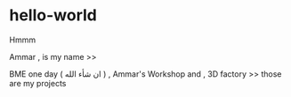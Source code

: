 # hello-world
Hmmm 

Ammar , is my name >>

 BME one day ( ان شأء الله ) 
 , Ammar's Workshop and , 3D factory >> those are my projects 
 
 
